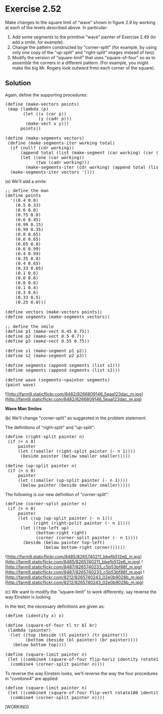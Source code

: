 Exercise 2.52
============= 

Make changes to the square limit of "wave" shown in figure 2.9 by working at each of the levels 
described above. In particular:

1. Add some segments to the primitive "wave" painter of Exercise 2.49 (to add a smile, for example).
2. Change the pattern constructed by "corner-split" (for example, by using only one copy of the 
   "up-split" and "right-split" images instead of two).
3. Modify the version of "square-limit" that uses "square-of-four" so as to assemble the corners in 
   a different pattern. (For example, you might make the big Mr. Rogers look outward frmo each corner
   of the square).

Solution 
--------

Again, define the supporting procedures:

<pre>
(define (make-vectors points)
 (map (lambda (p)
       (let ((x (car p))
             (y (cadr p)))
        (make-vect x y)))
      points))

(define (make-segments vectors)
 (define (make-segments-iter working total)
  (if (null? (cdr working))
      (append total (list (make-segment (car working) (car (car total)))))
      (let ((one (car working))
            (two (cadr working)))
        (make-segments-iter (cdr working) (append total (list (make-segment one two)))))))
  (make-segments-iter vectors '()))
</pre>

(a) We'll add a smile:

<pre>
;; define the man
(define points
  '((0.4 0.0)
    (0.5 0.33)
    (0.6 0.0)
    (0.75 0.0)
    (0.6 0.45)
    (0.99 0.15)
    (0.99 0.35)
    (0.8 0.65)
    (0.6 0.65)
    (0.65 0.8)
    (0.6 0.99)
    (0.4 0.99)
    (0.35 0.8)
    (0.4 0.65)
    (0.33 0.65)
    (0.1 0.6)
    (0.0 0.8)
    (0.0 0.6)
    (0.1 0.4)
    (0.3 0.6)
    (0.33 0.5)
    (0.25 0.0)))

(define vectors (make-vectors points))
(define segments (make-segments vectors))

;; define the smile
(define p1 (make-vect 0.45 0.75))
(define p2 (make-vect 0.5 0.7))
(define p3 (make-vect 0.55 0.75))

(define s1 (make-segment p1 p2))
(define s2 (make-segment p2 p3))

(define segments (append segments (list s1)))
(define segments (append segments (list s2)))

(define wave (segments->painter segments)
(paint wave)
</pre>

![http://farm9.staticflickr.com/8482/8266809146_5eaa123dac_m.jpg](http://farm9.staticflickr.com/8482/8266809146_5eaa123dac_m.jpg)

**Wave Man Smiles**

(b) We'll change "corner-split" as suggested in the problem statement.

The definitions of "right-split" and "up-split":

<pre>
(define (right-split painter n)
 (if (= n 0)
     painter
     (let ((smaller (right-split painter (- n 1))))
      (beside painter (below smaller smaller)))))

(define (up-split painter n)
 (if (= n 0)
     painter
     (let ((smaller (up-split painter (- n 1))))
      (below painter (beside smaller smaller)))))
</pre>

The following is our new definition of "corner-split":

<pre>
(define (corner-split painter n)
 (if (= n 0)
     painter
     (let ((up (up-split painter (- n 1)))
           (right (right-pslit painter (- n 1))))
      (let ((top-left up)
            (bottom-right right)
            (corner (corner-split painter (- n 1))))
       (beside (below painter top-left)
               (below bottom-right corner))))))
</pre> 

![http://farm9.staticflickr.com/8485/8265740211_bbefb512e6_m.jpg](http://farm9.staticflickr.com/8485/8265740211_bbefb512e6_m.jpg) ![http://farm9.staticflickr.com/8487/8265740233_c5b53bf88f_m.jpg](http://farm9.staticflickr.com/8487/8265740233_c5b53bf88f_m.jpg) ![http://farm9.staticflickr.com/8212/8265740243_02e0b9028b_m.jpg](http://farm9.staticflickr.com/8212/8265740243_02e0b9028b_m.jpg)

(c) We want to modify the "square-limit" to work differently, say reverse the way Einstein is looking.

In the text, the necessary definitions are given as:

<pre>
(define (identity x) x)

(define (square-of-four tl tr bl br)
 (lambda (painter)
  (let ((top (beside (tl painter) (tr painter)))
        (bottom (beside (bl painter) (br painter))))
   (below bottom top))))

(define (square-limit painter n)
 (let ((combine4 (square-of-four flip-horiz identity rotate180 flip-vert)))
  (combine4 (corner-split painter n))))
</pre>

To reverse the way Einstein looks, we'll reverse the way the four procedures in "combine4" are applied:

<pre>
(define (square-limit painter n)
 (let ((combine4 (square-of-four flip-vert rotate180 identity flip-horiz)))
  (combine4 (corner-split painter n))))
</pre>

[WORKING]
